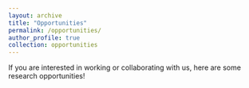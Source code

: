 ```yaml
---
layout: archive
title: "Opportunities"
permalink: /opportunities/
author_profile: true
collection: opportunities
---
```


If you are interested in working or collaborating with us, here are some research opportunities!